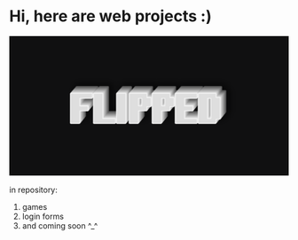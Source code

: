 <h1>Hi, here are web projects :)</h1>

![image (2).png](photo%2Fimage%20%282%29.png)

in repository:
1. games
2. login forms
3. and coming soon ^_^
